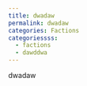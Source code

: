 ```yaml
---
title: dwadaw
permalink: dwadaw
categories: Factions
categoriessss:
  - factions
  - dawddwa
---
```

dwadaw
